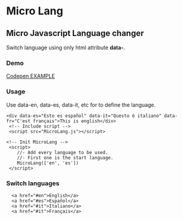 # Micro Lang
## Micro Javascript Language changer

Switch language using only html attribute **data-<language>**.
 
### Demo
[Codepen EXAMPLE](https://codepen.io/ealbinu/pen/KKyOYjq?editors=1100)

### Usage
Use data-en, data-es, data-it, etc for to define the language.
  
```
<div data-es="Esto es español" data-it="Questo è italiano" data-fr="C'est français">This is english</div>
 <!-- Include script -->
 <script src="MicroLang.js"></script>

<!-- Init MicroLang -->
 <script>
    //- Add every language to be used.
    //- First one is the start language.
    MicroLang(['en', 'es'])
 </script>
```

### Switch languages
  
```
  <a href="#en">English</a>
  <a href="#es">Español</a>
  <a href="#it">Italiano</a>
  <a href="#it">Français</a>
  
